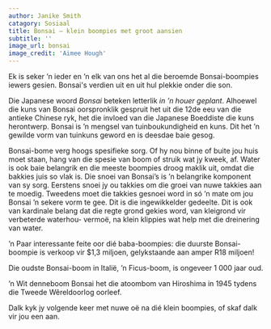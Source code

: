 ```yaml
---
author: Janike Smith
catagory: Sosiaal
title: Bonsai – klein boompies met groot aansien
subtitle: ''
image_url: bonsai
image_credit: 'Aimee Hough'
---
```


Ek is seker ’n ieder en ’n elk van ons het al die beroemde Bonsai-boompies iewers gesien. Bonsai's verdien uit en uit hul plekkie onder die son.

Die Japanese woord _Bonsai_ beteken letterlik _in ’n houer geplant_. Alhoewel die kuns van Bonsai oorspronklik gespruit het uit die 12de eeu van die antieke Chinese ryk, het die invloed van die Japanese Boeddiste die kuns herontwerp. Bonsai is ’n mengsel van tuinboukundigheid en kuns. Dit het ’n gewilde vorm van tuinkuns geword en is deesdae baie gesog.

Bonsai-bome verg hoogs spesifieke sorg. Of hy nou binne of buite jou huis moet staan, hang van die spesie van boom of struik wat jy kweek, af. Water is ook baie belangrik en die meeste boompies droog maklik uit, omdat die bakkies juis so vlak is. Die snoei van Bonsai’s is ’n belangrike komponent van sy sorg. Eerstens snoei jy ou takkies om die groei van nuwe takkies aan te moedig. Tweedens moet die takkies gesnoei word in só ’n mate om jou Bonsai ’n sekere vorm te gee. Dit is die ingewikkelder gedeelte. Dit is ook van kardinale belang dat die regte grond gekies word, van kleigrond vir verbeterde waterhou- vermoë, na klein klippies wat help met die dreinering van water.

’n Paar interessante feite oor dié baba-boompies: die duurste Bonsai-boompie is verkoop vir $1,3 miljoen, gelykstaande aan amper R18 miljoen!

Die oudste Bonsai-boom in Italië, ’n Ficus-boom, is ongeveer 1 000 jaar oud.

’n Wit denneboom Bonsai het die atoombom van Hiroshima in 1945 tydens die Tweede Wêreldoorlog oorleef.

Dalk kyk jy volgende keer met nuwe oë na dié klein boompies, of skaf dalk vir jou een aan.
